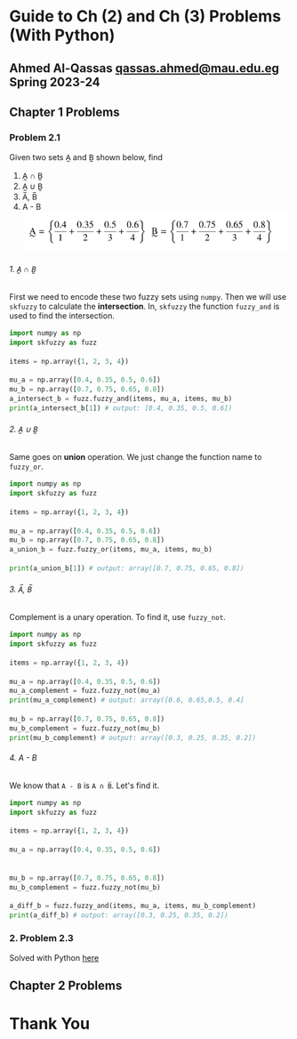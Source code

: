 # Guide to Ch (2) and Ch (3) Problems (With Python)
Ahmed Al-Qassas [qassas.ahmed@mau.edu.eg](qassas.ahmed@mau.edu.eg)  
Spring 2023-24
---
## Chapter 1 Problems
### Problem 2.1
Given two sets A̰ and B̰ shown below, find
1. A̰ ∩ B̰
2. A̰ ∪ B̰
3. A̅, B̅
4. A - B  
![img_1.png](figs/img_1.png)

###### 1.  A̰ ∩ B̰
First we need to encode these two fuzzy sets using `numpy`. Then we will use `skfuzzy` to calculate the **intersection**. In, `skfuzzy` the function `fuzzy_and` is used to find the intersection.

```python
import numpy as np
import skfuzzy as fuzz

items = np.array({1, 2, 3, 4})

mu_a = np.array([0.4, 0.35, 0.5, 0.6])
mu_b = np.array([0.7, 0.75, 0.65, 0.8])
a_intersect_b = fuzz.fuzzy_and(items, mu_a, items, mu_b)
print(a_intersect_b[1]) # output: [0.4, 0.35, 0.5, 0.6])
```

###### 2. A̰ ∪ B̰
Same goes on **union** operation. We just change the function name to `fuzzy_or`.
```python
import numpy as np
import skfuzzy as fuzz

items = np.array({1, 2, 3, 4})

mu_a = np.array([0.4, 0.35, 0.5, 0.6])
mu_b = np.array([0.7, 0.75, 0.65, 0.8])
a_union_b = fuzz.fuzzy_or(items, mu_a, items, mu_b)

print(a_union_b[1]) # output: array([0.7, 0.75, 0.65, 0.8])
```
###### 3. A̅, B̅
Complement is a unary operation. To find it, use `fuzzy_not`.  
```python
import numpy as np
import skfuzzy as fuzz

items = np.array({1, 2, 3, 4})

mu_a = np.array([0.4, 0.35, 0.5, 0.6])
mu_a_complement = fuzz.fuzzy_not(mu_a)
print(mu_a_complement) # output: array([0.6, 0.65,0.5, 0.4]

mu_b = np.array([0.7, 0.75, 0.65, 0.8])
mu_b_complement = fuzz.fuzzy_not(mu_b)
print(mu_b_complement) # output: array([0.3, 0.25, 0.35, 0.2])
```

###### 4. A - B
We know that `A - B` is `A ∩ B̅`. Let's find it.
```python
import numpy as np
import skfuzzy as fuzz

items = np.array({1, 2, 3, 4})

mu_a = np.array([0.4, 0.35, 0.5, 0.6])


mu_b = np.array([0.7, 0.75, 0.65, 0.8])
mu_b_complement = fuzz.fuzzy_not(mu_b)

a_diff_b = fuzz.fuzzy_and(items, mu_a, items, mu_b_complement)
print(a_diff_b) # output: array([0.3, 0.25, 0.35, 0.2])
```

### 2. Problem 2.3
Solved with Python [here](problem-2-3.py)

## Chapter 2 Problems


# Thank You